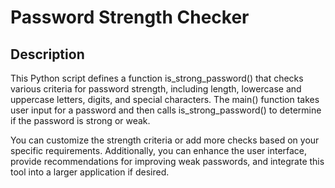 <h1>Password Strength Checker</h1>


<h2>Description</h2>
This Python script defines a function is_strong_password() that checks various criteria for password strength, including length, lowercase and uppercase letters, digits, and special characters. The main() function takes user input for a password and then calls is_strong_password() to determine if the password is strong or weak.


You can customize the strength criteria or add more checks based on your specific requirements. Additionally, you can enhance the user interface, provide recommendations for improving weak passwords, and integrate this tool into a larger application if desired.

<br />



<!--
 ```diff
- text in red
+ text in green
! text in orange
# text in gray
@@ text in purple (and bold)@@
```
--!>
